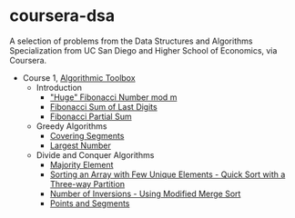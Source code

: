 # coursera-dsa
A selection of problems from the Data Structures and Algorithms Specialization from UC San Diego and Higher School of Economics, via Coursera.

- Course 1, [Algorithmic Toolbox](https://www.coursera.org/learn/algorithmic-toolbox)
  - Introduction
    - ["Huge" Fibonacci Number mod m](https://github.com/akritskiy/coursera-dsa/blob/master/FibonacciHuge.java?ts=4)
    - [Fibonacci Sum of Last Digits](https://github.com/akritskiy/coursera-dsa/blob/master/FibonacciSumLastDigit.java?ts=4)
    - [Fibonacci Partial Sum](https://github.com/akritskiy/coursera-dsa/blob/master/FibonacciPartialSum.java?ts=4)
  - Greedy Algorithms
    - [Covering Segments](https://github.com/akritskiy/coursera-dsa/blob/master/CoveringSegments.java?ts=4)
    - [Largest Number](https://github.com/akritskiy/coursera-dsa/blob/master/LargestNumber.java?ts=4)
  - Divide and Conquer Algorithms
    - [Majority Element](https://github.com/akritskiy/coursera-dsa/blob/master/MajorityElement.java?ts=4)
    - [Sorting an Array with Few Unique Elements - Quick Sort with a Three-way Partition](https://github.com/akritskiy/coursera-dsa/blob/master/Sorting.java?ts=4)
    - [Number of Inversions - Using Modified Merge Sort](https://github.com/akritskiy/coursera-dsa/blob/master/Inversions.java?ts=4)
    - [Points and Segments](https://github.com/akritskiy/coursera-dsa/blob/master/PointsAndSegments.java?ts=4)
